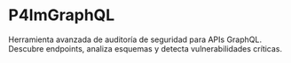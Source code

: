 # P4ImGraphQL
Herramienta avanzada de auditoría de seguridad para APIs GraphQL. Descubre endpoints, analiza esquemas y detecta vulnerabilidades críticas.
